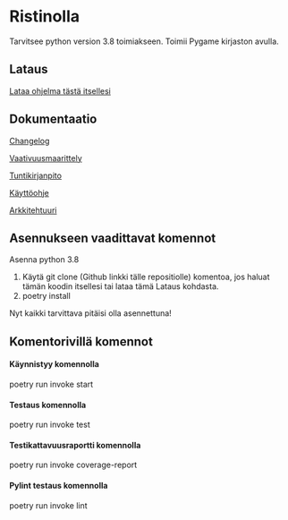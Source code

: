 # Ristinolla

Tarvitsee python version 3.8 toimiakseen.
Toimii Pygame kirjaston avulla.

## Lataus

[Lataa ohjelma tästä itsellesi](https://github.com/TatuSorjonen/ot-harjoitustyo/releases/tag/viikko6)

## Dokumentaatio

[Changelog](https://github.com/TatuSorjonen/ot-harjoitustyo/blob/main/maarittelydokumentti/changelog.md)

[Vaativuusmaarittely](https://github.com/TatuSorjonen/ot-harjoitustyo/blob/main/maarittelydokumentti/vaatimusmaarittely.md)

[Tuntikirjanpito](https://github.com/TatuSorjonen/ot-harjoitustyo/blob/main/maarittelydokumentti/tuntikirjanpito.md)

[Käyttöohje](https://github.com/TatuSorjonen/ot-harjoitustyo/blob/main/maarittelydokumentti/kayttoohje.md)

[Arkkitehtuuri](https://github.com/TatuSorjonen/ot-harjoitustyo/blob/main/maarittelydokumentti/arkkitehtuuri.md)

## Asennukseen vaadittavat komennot

Asenna python 3.8

1. Käytä git clone (Github linkki tälle repositiolle) komentoa, jos haluat tämän koodin itsellesi tai lataa tämä Lataus kohdasta.
2. poetry install

Nyt kaikki tarvittava pitäisi olla asennettuna!

## Komentorivillä komennot

#### Käynnistyy komennolla 

poetry run invoke start

#### Testaus komennolla

poetry run invoke test

#### Testikattavuusraportti komennolla

poetry run invoke coverage-report

#### Pylint testaus komennolla

poetry run invoke lint
